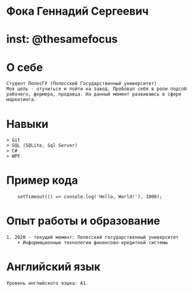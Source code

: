 # Фока Геннадий Сергеевич

# inst: @thesamefocus

# О себе
    Студент ПолесГУ (Полесский Государственный университет)
    Моя цель - отучиться и пойти на завод. Пробовал себя в роли подсоб рабочего, фермера, продавца. На данный момент развиваюсь в сфере маркетинга.

# Навыки
    > Git
    > SQL (SQLite, Sql Server)
    > C#
    > WPF

# Пример кода
```
    setTimeout(() => console.log('Hello, World!'), 1000);
```

# Опыт работы и образование
    1. 2020 - текущий момент: Полесский государственный университет
        + Информационные технологии финансово-кредитной системы

# Английский язык
    Уровень английского языка: А1. 
